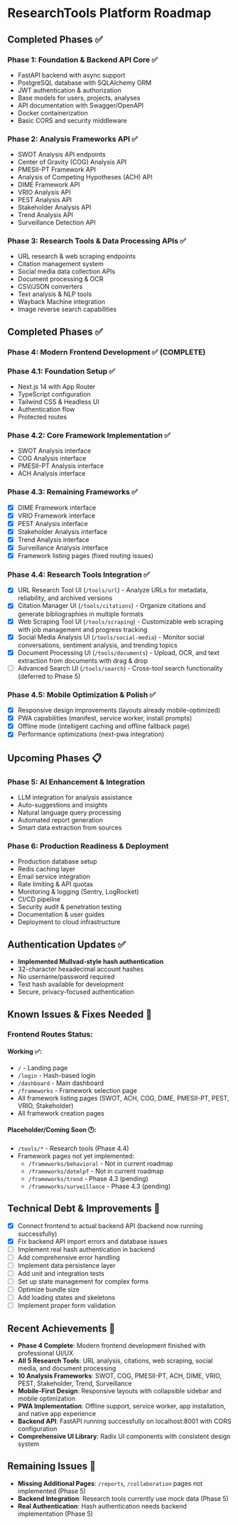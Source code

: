# ResearchTools Platform Roadmap

## Completed Phases ✅

### Phase 1: Foundation & Backend API Core ✅
- FastAPI backend with async support
- PostgreSQL database with SQLAlchemy ORM
- JWT authentication & authorization
- Base models for users, projects, analyses
- API documentation with Swagger/OpenAPI
- Docker containerization
- Basic CORS and security middleware

### Phase 2: Analysis Frameworks API ✅
- SWOT Analysis API endpoints
- Center of Gravity (COG) Analysis API
- PMESII-PT Framework API
- Analysis of Competing Hypotheses (ACH) API
- DIME Framework API
- VRIO Analysis API
- PEST Analysis API
- Stakeholder Analysis API
- Trend Analysis API
- Surveillance Detection API

### Phase 3: Research Tools & Data Processing APIs ✅
- URL research & web scraping endpoints
- Citation management system
- Social media data collection APIs
- Document processing & OCR
- CSV/JSON converters
- Text analysis & NLP tools
- Wayback Machine integration
- Image reverse search capabilities

## Completed Phases ✅

### Phase 4: Modern Frontend Development ✅ (COMPLETE)

### Phase 4.1: Foundation Setup ✅
- Next.js 14 with App Router
- TypeScript configuration
- Tailwind CSS & Headless UI
- Authentication flow
- Protected routes

### Phase 4.2: Core Framework Implementation ✅
- SWOT Analysis interface
- COG Analysis interface
- PMESII-PT Analysis interface
- ACH Analysis interface

### Phase 4.3: Remaining Frameworks ✅
- [x] DIME Framework interface
- [x] VRIO Framework interface
- [x] PEST Analysis interface
- [x] Stakeholder Analysis interface
- [x] Trend Analysis interface
- [x] Surveillance Analysis interface
- [x] Framework listing pages (fixed routing issues)

### Phase 4.4: Research Tools Integration ✅
- [x] URL Research Tool UI (`/tools/url`) - Analyze URLs for metadata, reliability, and archived versions
- [x] Citation Manager UI (`/tools/citations`) - Organize citations and generate bibliographies in multiple formats
- [x] Web Scraping Tool UI (`/tools/scraping`) - Customizable web scraping with job management and progress tracking
- [x] Social Media Analysis UI (`/tools/social-media`) - Monitor social conversations, sentiment analysis, and trending topics
- [x] Document Processing UI (`/tools/documents`) - Upload, OCR, and text extraction from documents with drag & drop
- [ ] Advanced Search UI (`/tools/search`) - Cross-tool search functionality (deferred to Phase 5)

### Phase 4.5: Mobile Optimization & Polish ✅
- [x] Responsive design improvements (layouts already mobile-optimized)
- [x] PWA capabilities (manifest, service worker, install prompts)
- [x] Offline mode (intelligent caching and offline fallback page)
- [x] Performance optimizations (next-pwa integration)

## Upcoming Phases 📋

### Phase 5: AI Enhancement & Integration
- LLM integration for analysis assistance
- Auto-suggestions and insights
- Natural language query processing
- Automated report generation
- Smart data extraction from sources

### Phase 6: Production Readiness & Deployment
- Production database setup
- Redis caching layer
- Email service integration
- Rate limiting & API quotas
- Monitoring & logging (Sentry, LogRocket)
- CI/CD pipeline
- Security audit & penetration testing
- Documentation & user guides
- Deployment to cloud infrastructure

## Authentication Updates ✅
- **Implemented Mullvad-style hash authentication**
- 32-character hexadecimal account hashes
- No username/password required
- Test hash available for development
- Secure, privacy-focused authentication

## Known Issues & Fixes Needed 🔧

### Frontend Routes Status:
#### Working ✅:
- `/` - Landing page
- `/login` - Hash-based login
- `/dashboard` - Main dashboard
- `/frameworks` - Framework selection page
- All framework listing pages (SWOT, ACH, COG, DIME, PMESII-PT, PEST, VRIO, Stakeholder)
- All framework creation pages

#### Placeholder/Coming Soon 🕐:
- `/tools/*` - Research tools (Phase 4.4)
- Framework pages not yet implemented:
  - `/frameworks/behavioral` - Not in current roadmap
  - `/frameworks/dotmlpf` - Not in current roadmap
  - `/frameworks/trend` - Phase 4.3 (pending)
  - `/frameworks/surveillance` - Phase 4.3 (pending)

## Technical Debt & Improvements 📝
- [x] Connect frontend to actual backend API (backend now running successfully)
- [x] Fix backend API import errors and database issues
- [ ] Implement real hash authentication in backend
- [ ] Add comprehensive error handling
- [ ] Implement data persistence layer
- [ ] Add unit and integration tests
- [ ] Set up state management for complex forms
- [ ] Optimize bundle size
- [ ] Add loading states and skeletons
- [ ] Implement proper form validation

## Recent Achievements 🎉
- **Phase 4 Complete**: Modern frontend development finished with professional UI/UX
- **All 5 Research Tools**: URL analysis, citations, web scraping, social media, and document processing
- **10 Analysis Frameworks**: SWOT, COG, PMESII-PT, ACH, DIME, VRIO, PEST, Stakeholder, Trend, Surveillance
- **Mobile-First Design**: Responsive layouts with collapsible sidebar and mobile optimization
- **PWA Implementation**: Offline support, service worker, app installation, and native app experience
- **Backend API**: FastAPI running successfully on localhost:8001 with CORS configuration
- **Comprehensive UI Library**: Radix UI components with consistent design system

## Remaining Issues 🚨
- **Missing Additional Pages**: `/reports`, `/collaboration` pages not implemented (Phase 5)
- **Backend Integration**: Research tools currently use mock data (Phase 5)
- **Real Authentication**: Hash authentication needs backend implementation (Phase 5)
